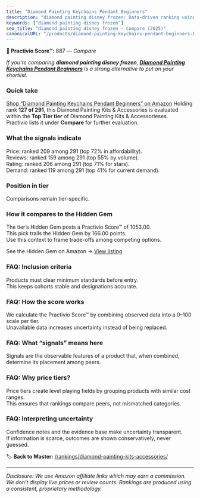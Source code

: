 ```yaml
---
title: "Diamond Painting Keychains Pendant Beginners"
description: "diamond painting disney frozen: Data-driven ranking using the Practivio Score™. Positioned by quality, value, demand, findability, momentum."
keywords: ["diamond painting disney frozen"]
seo_title: "diamond painting disney frozen — Compare (2025)"
canonicalURL: "/products/diamond-painting-keychains-pendant-beginners-B0C5QYGSF1/"
---
```


**🛒 Practivio Score™:** 887 — _Compare_


*If you're comparing **diamond painting disney frozen**, **[Diamond Painting Keychains Pendant Beginners](https://www.amazon.com/dp/B0C5QYGSF1?tag=practivio-20)** is a strong alternative to put on your shortlist.*
### Quick take
[Shop “Diamond Painting Keychains Pendant Beginners” on Amazon](https://www.amazon.com/dp/B0C5QYGSF1?tag=practivio-20)
Holding rank **127 of 291**, this Diamond Painting Kits & Accessories is evaluated within the **Top Tier tier** of Diamond Painting Kits & Accessorieses.  
Practivio lists it under **Compare** for further evaluation.

### What the signals indicate
Price: ranked 209 among 291 (top 72% in affordability).  
Reviews: ranked 159 among 291 (top 55% by volume).  
Rating: ranked 206 among 291 (top 71% for stars).  
Demand: ranked 119 among 291 (top 41% for current demand).

### Position in tier
Comparisons remain tier-specific.

### How it compares to the Hidden Gem
The tier’s Hidden Gem posts a Practivio Score™ of 1053.00.  
This pick trails the Hidden Gem by 166.00 points.  
Use this context to frame trade-offs among competing options.  

See the Hidden Gem on Amazon → [View listing](https://www.amazon.com/dp/B088K3FQ7W?tag=practivio-20)

### FAQ: Inclusion criteria
Products must clear minimum standards before entry.  
This keeps cohorts stable and designations accurate.

### FAQ: How the score works
We calculate the Practivio Score™ by combining observed data into a 0–100 scale per tier.  
Unavailable data increases uncertainty instead of being replaced.

### FAQ: What “signals” means here
Signals are the observable features of a product that, when combined, determine its placement among peers.

### FAQ: Why price tiers?
Price tiers create level playing fields by grouping products with similar cost ranges.  
This ensures that rankings compare peers, not mismatched categories.

### FAQ: Interpreting uncertainty
Confidence notes and the evidence base make uncertainty transparent.  
If information is scarce, outcomes are shown conservatively, never guessed.

<!-- Missing template for Compare/CompareWithinPriceClass -->


🏷️ **Back to Master:** [/rankings/diamond-painting-kits-accessories/](/rankings/diamond-painting-kits-accessories/)

---
_Disclosure: We use Amazon affiliate links which may earn a commission. We don’t display live prices or review counts. Rankings are produced using a consistent, proprietary methodology._
